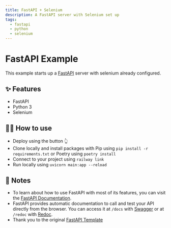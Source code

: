 ```yaml
---
title: FastAPI + Selenium
description: A FastAPI server with Selenium set up
tags:
  - fastapi
  - python
  - selenium
---
```


# FastAPI Example

This example starts up a [FastAPI](https://fastapi.tiangolo.com/) server with selenium already configured.


## ✨ Features

- FastAPI
- Python 3
- Selenium

## 💁‍♀️ How to use

- Deploy using the button 👆
- Clone locally and install packages with Pip using `pip install -r requirements.txt` or Poetry using `poetry install`
- Connect to your project using `railway link`
- Run locally using `uvicorn main:app --reload`

## 📝 Notes

- To learn about how to use FastAPI with most of its features, you can visit the [FastAPI Documentation](https://fastapi.tiangolo.com/tutorial/).
- FastAPI provides automatic documentation to call and test your API directly from the browser. You can access it at `/docs` with [Swagger](https://github.com/swagger-api/swagger-ui) or at `/redoc` with [Redoc](https://github.com/Rebilly/ReDoc).
- Thank you to the original [FastAPI Template](https://github.com/railwayapp-templates/fastapi)